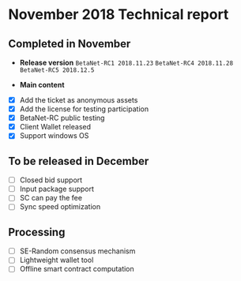# November 2018 Technical report



## Completed in November
* **Release version**
  `BetaNet-RC1 2018.11.23`
  `BetaNet-RC4 2018.11.28`
  `BetaNet-RC5 2018.12.5`

* **Main content**
 - [x] Add the ticket as anonymous assets
 - [x] Add the license for testing participation
 - [x] BetaNet-RC public testing
 - [x] Client Wallet released
 - [x] Support windows OS

## To be released in December
- [ ] Closed bid support
- [ ] Input package support
- [ ] SC can pay the fee
- [ ] Sync speed optimization

## Processing
- [ ] SE-Random consensus mechanism
- [ ] Lightweight wallet tool
- [ ] Offline smart contract computation